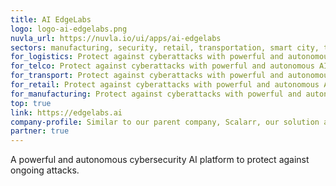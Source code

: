 ```yaml
---
title: AI EdgeLabs
logo: logo-ai-edgelabs.png
nuvla_url: https://nuvla.io/ui/apps/ai-edgelabs
sectors: manufacturing, security, retail, transportation, smart city, telco, logistics &amp; shipping
for_logistics: Protect against cyberattacks with powerful and autonomous AI platform.
for_telco: Protect against cyberattacks with powerful and autonomous AI platform.
for_transport: Protect against cyberattacks with powerful and autonomous AI platform.
for_retail: Protect against cyberattacks with powerful and autonomous AI platform.
for_manufacturing: Protect against cyberattacks with powerful and autonomous AI platform.
top: true
link: https://edgelabs.ai
company-profile: Similar to our parent company, Scalarr, our solution at its core has a straightforward vision&colon; to help protect clients against cyber criminal acts.
partner: true
---
```


A powerful and autonomous cybersecurity AI platform to protect against ongoing attacks.
